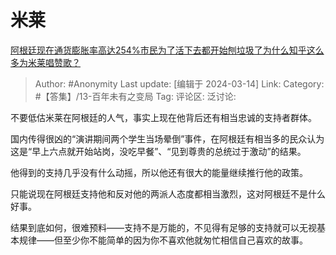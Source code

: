 # 米莱
[阿根廷现在通货膨胀率高达254%市民为了活下去都开始刨垃圾了为什么知乎这么多为米莱唱赞歌？](https://www.zhihu.com/question/647441537/answer/3429792779)

> Author: #Anonymity
> Last update: [编辑于 2024-03-14]
> Link:
> Category: #【答集】/13-百年未有之变局 
> Tag: 
> 评论区:
> 泛讨论:

不要低估米莱在阿根廷的人气，事实上现在他背后还有相当忠诚的支持者群体。

国内传得很凶的“演讲期间两个学生当场晕倒”事件，在阿根廷有相当多的民众认为这是“早上六点就开始站岗，没吃早餐”、“见到尊贵的总统过于激动”的结果。

他得到的支持几乎没有什么动摇，所以他还有很大的能量继续推行他的政策。

只能说现在阿根廷支持他和反对他的两派人态度都相当激烈，这对阿根廷不是什么好事。

结果到底如何，很难预料——支持不是万能的，不见得有足够的支持就可以无视基本规律——但至少你不能简单的因为你不喜欢他就匆忙相信自己喜欢的故事。